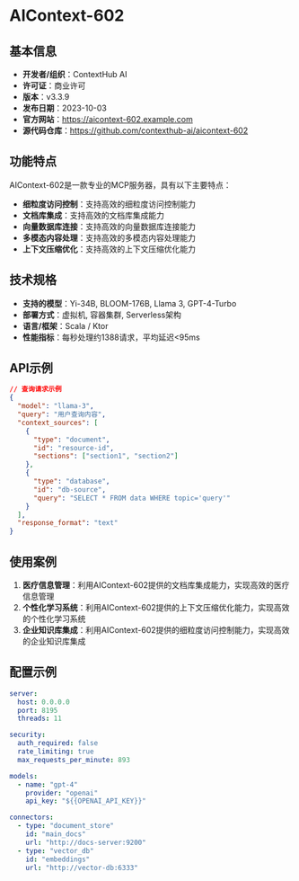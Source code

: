 # AIContext-602

## 基本信息

- **开发者/组织**：ContextHub AI
- **许可证**：商业许可
- **版本**：v3.3.9
- **发布日期**：2023-10-03
- **官方网站**：https://aicontext-602.example.com
- **源代码仓库**：https://github.com/contexthub-ai/aicontext-602

## 功能特点

AIContext-602是一款专业的MCP服务器，具有以下主要特点：

- **细粒度访问控制**：支持高效的细粒度访问控制能力
- **文档库集成**：支持高效的文档库集成能力
- **向量数据库连接**：支持高效的向量数据库连接能力
- **多模态内容处理**：支持高效的多模态内容处理能力
- **上下文压缩优化**：支持高效的上下文压缩优化能力


## 技术规格

- **支持的模型**：Yi-34B, BLOOM-176B, Llama 3, GPT-4-Turbo
- **部署方式**：虚拟机, 容器集群, Serverless架构
- **语言/框架**：Scala / Ktor
- **性能指标**：每秒处理约1388请求，平均延迟<95ms

## API示例

```json
// 查询请求示例
{
  "model": "llama-3",
  "query": "用户查询内容",
  "context_sources": [
    {
      "type": "document",
      "id": "resource-id",
      "sections": ["section1", "section2"]
    },
    {
      "type": "database",
      "id": "db-source",
      "query": "SELECT * FROM data WHERE topic='query'"
    }
  ],
  "response_format": "text"
}
```

## 使用案例

1. **医疗信息管理**：利用AIContext-602提供的文档库集成能力，实现高效的医疗信息管理
2. **个性化学习系统**：利用AIContext-602提供的上下文压缩优化能力，实现高效的个性化学习系统
3. **企业知识库集成**：利用AIContext-602提供的细粒度访问控制能力，实现高效的企业知识库集成


## 配置示例

```yaml
server:
  host: 0.0.0.0
  port: 8195
  threads: 11

security:
  auth_required: false
  rate_limiting: true
  max_requests_per_minute: 893

models:
  - name: "gpt-4"
    provider: "openai"
    api_key: "${{OPENAI_API_KEY}}"

connectors:
  - type: "document_store"
    id: "main_docs"
    url: "http://docs-server:9200"
  - type: "vector_db"
    id: "embeddings"
    url: "http://vector-db:6333"
```